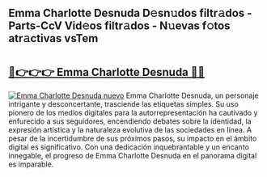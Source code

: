 ## Emma Charlotte Desnuda D𝚎sn𝚞dos filtr𝚊dos - Parts-CcV Vid𝚎os filtr𝚊dos - N𝚞evas f𝚘tos atr𝚊ctivas vsTem

# <h2><a href="http://mb2txc.tromn.icu/?c=Emma+Charlotte+Desnuda">🔗👉👉👉 Emma Charlotte Desnuda 🔗🔗</a></h2>

[![Emma Charlotte Desnuda nuevo](https://i.imgur.com/pEAQMta.gif)](http://mb2txc.tromn.icu/?c=Emma+Charlotte+Desnuda)
Emma Charlotte Desnuda, un personaje intrigante y desconcertante, trasciende las etiquetas simples. Su uso pionero de los medios digitales para la autorrepresentación ha cautivado y enfurecido a sus seguidores, encendiendo debates sobre la identidad, la expresión artística y la naturaleza evolutiva de las sociedades en línea. A pesar de la incertidumbre de sus próximos pasos, su impacto en el ámbito digital es significativo. Con una dedicación inquebrantable y un encanto innegable, el progreso de Emma Charlotte Desnuda en el panorama digital es imparable.
